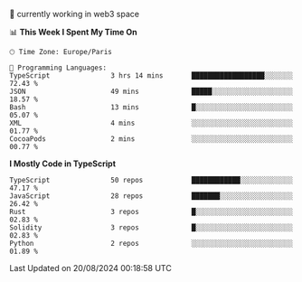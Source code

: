 🔭 currently working in web3 space

<!--START_SECTION:waka-->
📊 **This Week I Spent My Time On** 

```text
🕑︎ Time Zone: Europe/Paris

💬 Programming Languages: 
TypeScript               3 hrs 14 mins       ██████████████████░░░░░░░   72.43 % 
JSON                     49 mins             █████░░░░░░░░░░░░░░░░░░░░   18.57 % 
Bash                     13 mins             █░░░░░░░░░░░░░░░░░░░░░░░░   05.07 % 
XML                      4 mins              ░░░░░░░░░░░░░░░░░░░░░░░░░   01.77 % 
CocoaPods                2 mins              ░░░░░░░░░░░░░░░░░░░░░░░░░   00.77 % 
```

**I Mostly Code in TypeScript** 

```text
TypeScript               50 repos            ████████████░░░░░░░░░░░░░   47.17 % 
JavaScript               28 repos            ███████░░░░░░░░░░░░░░░░░░   26.42 % 
Rust                     3 repos             █░░░░░░░░░░░░░░░░░░░░░░░░   02.83 % 
Solidity                 3 repos             █░░░░░░░░░░░░░░░░░░░░░░░░   02.83 % 
Python                   2 repos             ░░░░░░░░░░░░░░░░░░░░░░░░░   01.89 % 
```




 Last Updated on 20/08/2024 00:18:58 UTC
<!--END_SECTION:waka-->
